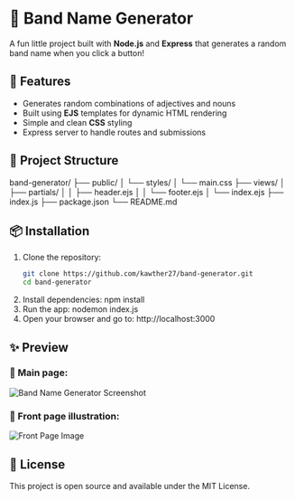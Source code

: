 # 🎸 Band Name Generator

A fun little project built with **Node.js** and **Express** that generates a random band name when you click a button!

## 🚀 Features
- Generates random combinations of adjectives and nouns
- Built using **EJS** templates for dynamic HTML rendering
- Simple and clean **CSS** styling
- Express server to handle routes and submissions

## 📂 Project Structure
band-generator/ ├── public/ │ └── styles/ │ └── main.css ├── views/ │ ├── partials/ │ │ ├── header.ejs │ │ └── footer.ejs │ └── index.ejs ├── index.js ├── package.json └── README.md

## 📦 Installation
1. Clone the repository:
   ```bash
   git clone https://github.com/kawther27/band-generator.git
   cd band-generator
2. Install dependencies:
    npm install
3. Run the app:
   nodemon index.js
4. Open your browser and go to: http://localhost:3000
## ✨ Preview

### 🎵 Main page:
![Band Name Generator Screenshot](public/images/bandName.png)

### 🎨 Front page illustration:
![Front Page Image](public/images/front.png)

## 📄 License
This project is open source and available under the MIT License.